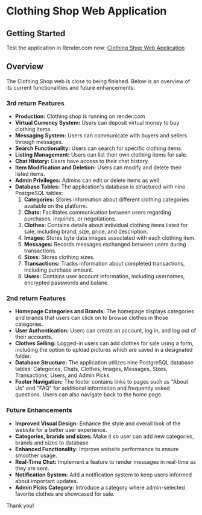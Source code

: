 # Clothing Shop Web Application

## Getting Started
Test the application in Render.com now:
[Clothing Shop Web Application](https://ccd-clothingshop.onrender.com/)

## Overview
The Clothing Shop web is close to being finished. Below is an overview of its current functionalities and future enhancements:

### 3rd return Features
- **Production:** Clothing shop is running on render.com
- **Virtual Currency System:** Users can deposit virtual money to buy clothing items.
- **Messaging System:** Users can communicate with buyers and sellers through messages.
- **Search Functionality:** Users can search for specific clothing items.
- **Listing Management:** Users can list their own clothing items for sale.
- **Chat History:** Users have access to their chat history.
- **Item Modification and Deletion:** Users can modify and delete their listed items.
- **Admin Privileges:** Admins can edit or delete items as well.
- **Database Tables:** The application's database is structured with nine PostgreSQL tables:
    1. **Categories:** Stores information about different clothing categories available on the platform.
    2. **Chats:** Facilitates communication between users regarding purchases, inquiries, or negotiations.
    3. **Clothes:** Contains details about individual clothing items listed for sale, including brand, size, price, and description.
    4. **Images:** Stores byte data images associated with each clothing item.
    5. **Messages:** Records messages exchanged between users during transactions.
    6. **Sizes:** Stores clothing sizes.
    7. **Transactions:** Tracks information about completed transactions, including purchase amount.
    8. **Users:** Contains user account information, including usernames, encrypted passwords and balane.


### 2nd return Features
- **Homepage Categories and Brands:** The homepage displays categories and brands that users can click on to browse clothes in those categories.
- **User Authentication:** Users can create an account, log in, and log out of their accounts.
- **Clothes Selling:** Logged-in users can add clothes for sale using a form, including the option to upload pictures which are saved in a designated folder.
- **Database Structure:** The application utilizes nine PostgreSQL database tables: Categories, Chats, Clothes, Images, Messages, Sizes, Transactions, Users, and Admin Picks.
- **Footer Navigation:** The footer contains links to pages such as "About Us" and "FAQ" for additional information and frequently asked questions. Users can also navigate back to the home page.

### Future Enhancements
- **Improved Visual Design:** Enhance the style and overall look of the website for a better user experience.
- **Categories, brands and sizes:** Make it so user can add new categories, brands and sizes to database
- **Enhanced Functionality:** Improve website performance to ensure smoother usage.
- **Real-Time Chat:** Implement a feature to render messages in real-time as they are sent.
- **Notification System:** Add a notification system to keep users informed about important updates.
- **Admin Picks Category:** Introduce a category where admin-selected favorite clothes are showcased for sale.

Thank you!
